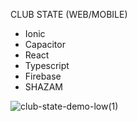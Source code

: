 CLUB STATE (WEB/MOBILE) 

* Ionic
* Capacitor
* React
* Typescript
* Firebase
* SHAZAM


![club-state-demo-low(1)](https://github.com/ConnorCable/club-state/assets/116330722/f8defb96-270d-4fe5-acd3-6ccb56f99d9f)











